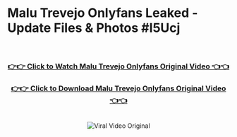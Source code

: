 # Malu Trevejo Onlyfans Leaked - Update Files & Photos #I5Ucj


<br>
<div align="center">
<h3><a href="https://links2leaks.com/malutrevejo" rel="nofollow">👉👉 Click to Watch Malu Trevejo Onlyfans Original Video 👈👈</a></h3>
<h3><a href="https://links2leaks.com/malutrevejo" rel="nofollow">👉👉 Click to Download Malu Trevejo Onlyfans Original Video 👈👈</a></h3>
<br>
<a href="https://links2leaks.com/malutrevejo" rel="nofollow"><img src="https://i.ibb.co/Gkj2r4b/banner.png" alt="Viral Video Original" style="max-width: 100%; display: inline-block;" data-target="animated-image.originalImage"></a>
</div>